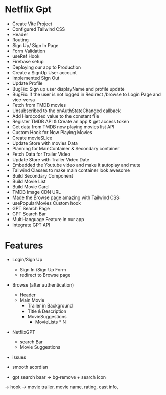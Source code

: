 # Netflix Gpt
- Create Vite Project
- Configured Tailwind CSS
- Header
- Routing
- Sign Up/ Sign In Page
- Form Validation
- useRef Hook
- Firebase setup
- Deploying our app to Production
- Create a SignUp User account
- Implemented Sign Out
- Update Profile
- BugFix: Sign up user displayName and profile update
- BugFix: if the user is not logged in Redirect /browse to Login Page and vice-versa
- Fetch from TMDB movies
- Unsubscribed to the onAuthStateChanged callback
- Add Hardcoded value to the constant file
- Register TMDB API & Create an app & get access token
- Get data from TMDB now playing movies list API
- Custom Hook for Now Playing Movies
- Create movieSLice
- Update Store with movies Data
- Planning for MainContainer & Secondary container
- Fetch Data for Trailer Video
- Update Store with Trailer Video Date
- Embedded the Youtube video and make it autoplay and mute
- Tailwind Classes to make main container look awesome 
- Build Secondary Component
- Build Movie List
- Build Movie Card
- TMDB Image CDN URL
- Made the Browse page amazing  with Tailwind CSS
- usePopularMovies Custom hook
- GPT Search Page
- GPT Search Bar
- Multi-language Feature in our app
- Integrate GPT API

# Features 
- Login/Sign Up
    - Sign In /Sign Up Form
    - redirect to Browse page
- Browse (after authentication)
    - Header
    - Main Movie
        - Trailer in Background
        - Title & Description
        - MovieSuggestions
            - MovieLists * N
- NetflixGPT
    - search Bar
    - Movie Suggestions



- issues 
 - smooth acordian
 - gpt search baar -> bg-remove + search icon


-> hook -> movie trailer, movie name, rating, cast info,